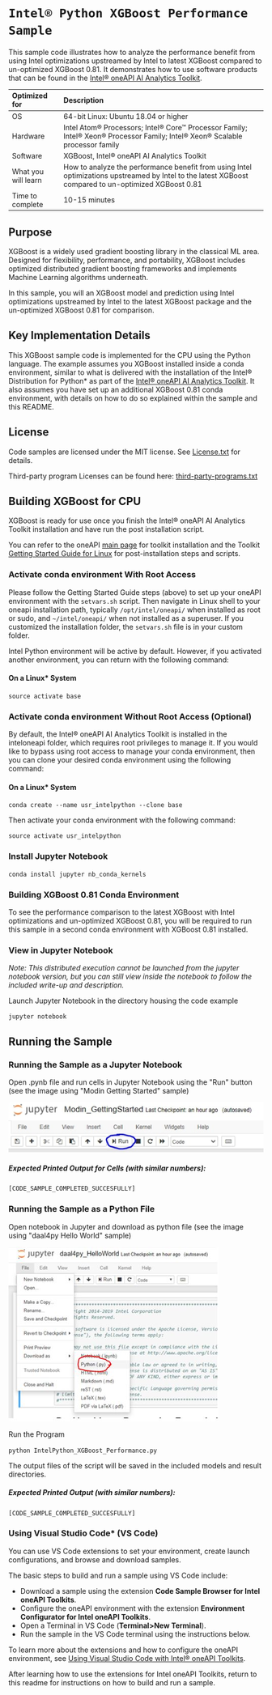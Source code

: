 # `Intel® Python XGBoost Performance Sample`
This sample code illustrates how to analyze the performance benefit from using Intel optimizations upstreamed by Intel to latest XGBoost compared to un-optimized XGBoost 0.81. It demonstrates how to use software products that can be found in the [Intel® oneAPI AI Analytics Toolkit](https://software.intel.com/content/www/us/en/develop/tools/oneapi/ai-analytics-toolkit.html).

| Optimized for                     | Description
| :---                              | :---
| OS                                | 64-bit Linux: Ubuntu 18.04 or higher
| Hardware                          | Intel Atom® Processors; Intel® Core™ Processor Family; Intel® Xeon® Processor Family; Intel® Xeon® Scalable processor family
| Software                          | XGBoost, Intel® oneAPI AI Analytics Toolkit
| What you will learn               | How to analyze the performance benefit from using Intel optimizations upstreamed by Intel to the latest XGBoost compared to un-optimized XGBoost 0.81
| Time to complete                  | 10-15 minutes

## Purpose

XGBoost is a widely used gradient boosting library in the classical ML area. Designed for flexibility, performance, and portability, XGBoost includes optimized distributed gradient boosting frameworks and implements Machine Learning algorithms underneath.

In this sample, you will an XGBoost model and prediction using Intel optimizations upstreamed by Intel to the latest XGBoost package and the un-optimized XGBoost 0.81 for comparison.

## Key Implementation Details
This XGBoost sample code is implemented for the CPU using the Python language. The example assumes you XGBoost installed inside a conda environment, similar to what is delivered with the installation of the Intel® Distribution for Python* as part of the [Intel® oneAPI AI Analytics Toolkit](https://software.intel.com/en-us/oneapi/ai-kit). It also assumes you have set up an additional XGBoost 0.81 conda environment, with details on how to do so explained within the sample and this README.

## License
Code samples are licensed under the MIT license. See
[License.txt](https://github.com/oneapi-src/oneAPI-samples/blob/master/License.txt) for details.

Third-party program Licenses can be found here: [third-party-programs.txt](https://github.com/oneapi-src/oneAPI-samples/blob/master/third-party-programs.txt)

## Building XGBoost for CPU

XGBoost is ready for use once you finish the Intel® oneAPI AI Analytics Toolkit installation and have run the post installation script.

You can refer to the oneAPI [main page](https://software.intel.com/en-us/oneapi) for toolkit installation and the Toolkit [Getting Started Guide for Linux](https://software.intel.com/en-us/get-started-with-intel-oneapi-linux-get-started-with-the-intel-ai-analytics-toolkit) for post-installation steps and scripts.



### Activate conda environment With Root Access

Please follow the Getting Started Guide steps (above) to set up your oneAPI environment with the `setvars.sh` script. Then navigate in Linux shell to your oneapi installation path, typically `/opt/intel/oneapi/` when installed as root or sudo, and `~/intel/oneapi/` when not installed as a superuser. If you customized the installation folder, the `setvars.sh` file is in your custom folder.

Intel Python environment will be active by default. However, if you activated another environment, you can return with the following command:

#### On a Linux* System
```
source activate base
```

### Activate conda environment Without Root Access (Optional)

By default, the Intel® oneAPI AI Analytics Toolkit is installed in the inteloneapi folder, which requires root privileges to manage it. If you would like to bypass using root access to manage your conda environment, then you can clone your desired conda environment using the following command:

#### On a Linux* System
```
conda create --name usr_intelpython --clone base
```

Then activate your conda environment with the following command:

```
source activate usr_intelpython
```

### Install Jupyter Notebook
```
conda install jupyter nb_conda_kernels
```

### Building XGBoost 0.81 Conda Environment

To see the performance comparison to the latest XGBoost with Intel optimizations and un-optimized XGBoost 0.81, you will be required to run this sample in a second conda environment with XGBoost 0.81 installed.

### View in Jupyter Notebook

_Note: This distributed execution cannot be launched from the jupyter notebook version, but you can still view inside the notebook to follow the included write-up and description._

Launch Jupyter Notebook in the directory housing the code example

```
jupyter notebook
```

## Running the Sample

### Running the Sample as a Jupyter Notebook

Open .pynb file and run cells in Jupyter Notebook using the "Run" button (see the image using "Modin Getting Started" sample)

![Click the Run Button in the Jupyter Notebook](Jupyter_Run.jpg "Run Button on Jupyter Notebook")

##### Expected Printed Output for Cells (with similar numbers):
```
[CODE_SAMPLE_COMPLETED_SUCCESFULLY]
```

### Running the Sample as a Python File

Open notebook in Jupyter and download as python file (see the image using "daal4py Hello World"  sample)

![Download as python file in the Jupyter Notebook](Jupyter_Save_Py.jpg "Download as python file in the Jupyter Notebook")

Run the Program

`python IntelPython_XGBoost_Performance.py`

The output files of the script will be saved in the included models and result directories.

##### Expected Printed Output (with similar numbers):
```
[CODE_SAMPLE_COMPLETED_SUCCESFULLY]
```
### Using Visual Studio Code*  (VS Code)

You can use VS Code extensions to set your environment, create launch configurations,
and browse and download samples.

The basic steps to build and run a sample using VS Code include:
 - Download a sample using the extension **Code Sample Browser for Intel oneAPI Toolkits**.
 - Configure the oneAPI environment with the extension **Environment Configurator for Intel oneAPI Toolkits**.
 - Open a Terminal in VS Code (**Terminal>New Terminal**).
 - Run the sample in the VS Code terminal using the instructions below.

To learn more about the extensions and how to configure the oneAPI environment, see
[Using Visual Studio Code with Intel® oneAPI Toolkits](https://software.intel.com/content/www/us/en/develop/documentation/using-vs-code-with-intel-oneapi/top.html).

After learning how to use the extensions for Intel oneAPI Toolkits, return to this readme for instructions on how to build and run a sample.